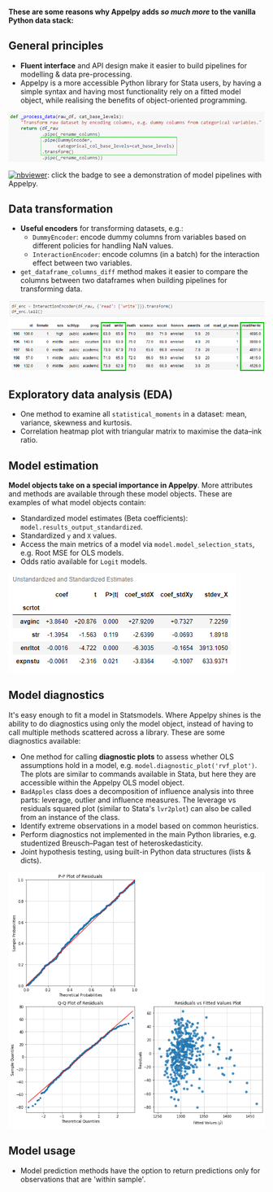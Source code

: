 **These are some reasons why Appelpy adds _so much more_ to the vanilla Python data stack:**
## General principles
- **Fluent interface** and API design make it easier to build pipelines for modelling & data pre-processing.
- Appelpy is a more accessible Python library for Stata users, by having a simple syntax and having most functionality rely on a fitted model object, while realising the benefits of object-oriented programming.

![Data transformation pipe](../img/data-transformation-pipe.png)

[![nbviewer](https://img.shields.io/badge/render-nbviewer-orange.svg)](https://nbviewer.jupyter.org/github/mfarragher/appelpy-examples/blob/master/04_model-pipeline_cars93.ipynb): click the badge to see a demonstration of model pipelines with Appelpy.

## Data transformation
- **Useful encoders** for transforming datasets, e.g.:
    - `DummyEncoder`: encode dummy columns from variables based on different policies for handling NaN values.
    - `InteractionEncoder`: encode columns (in a batch) for the interaction effect between two variables.
- `get_dataframe_columns_diff` method makes it easier to compare the columns between two dataframes when building pipelines for transforming data.

![Interaction encoder](../img/interaction-encoder.png)

## Exploratory data analysis (EDA)
- One method to examine all `statistical_moments` in a dataset: mean, variance, skewness and kurtosis.
- Correlation heatmap plot with triangular matrix to maximise the data–ink ratio.

## Model estimation
**Model objects take on a special importance in Appelpy**.  More attributes and methods are available through these model objects.  These are examples of what model objects contain:

- Standardized model estimates (Beta coefficients): `model.results_output_standardized`.
- Standardized `y` and `X` values.
- Access the main metrics of a model via `model.model_selection_stats`, e.g. Root MSE for OLS models.
- Odds ratio available for `Logit` models.

![Standardized model estimates](../img/standardized-model-estimates.png)

## Model diagnostics
It's easy enough to fit a model in Statsmodels.  Where Appelpy shines is the ability to do diagnostics using only the model object, instead of having to call multiple methods scattered across a library.  These are some diagnostics available:

- One method for calling **diagnostic plots** to assess whether OLS assumptions hold in a model, e.g. `model.diagnostic_plot('rvf_plot')`.  The plots are similar to commands available in Stata, but here they are accessible within the Appelpy OLS model object.
- `BadApples` class does a decomposition of influence analysis into three parts: leverage, outlier and influence measures.  The leverage vs residuals squared plot (similar to Stata's `lvr2plot`) can also be called from an instance of the class.
- Identify extreme observations in a model based on common heuristics.
- Perform diagnostics not implemented in the main Python libraries, e.g. studentized Breusch–Pagan test of heteroskedasticity.
- Joint hypothesis testing, using built-in Python data structures (lists & dicts).

![OLS diagnostics plot](../img/2x2-diagnostics-ols.png)

## Model usage
- Model prediction methods have the option to return predictions only for observations that are 'within sample'.
